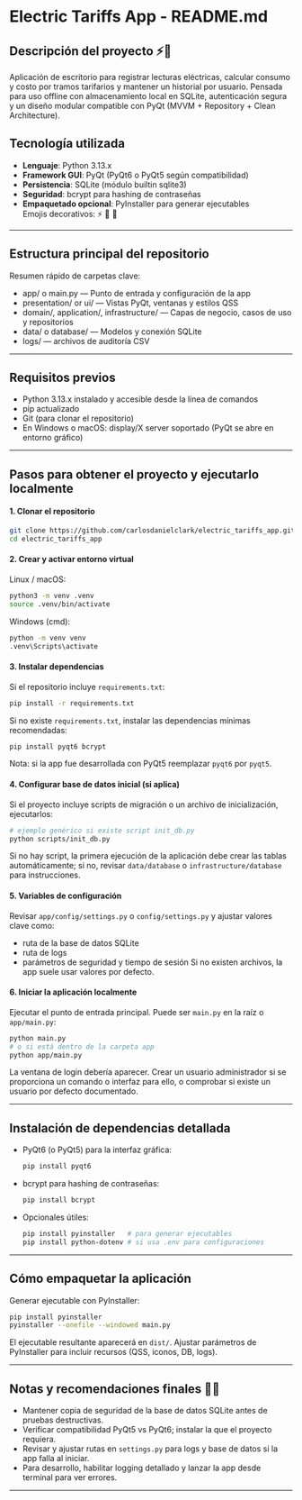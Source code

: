 # Electric Tariffs App - README.md

## Descripción del proyecto ⚡️📘
Aplicación de escritorio para registrar lecturas eléctricas, calcular consumo y costo por tramos tarifarios y mantener un historial por usuario. Pensada para uso offline con almacenamiento local en SQLite, autenticación segura y un diseño modular compatible con PyQt (MVVM + Repository + Clean Architecture).

## Tecnología utilizada
- **Lenguaje**: Python 3.13.x  
- **Framework GUI**: PyQt (PyQt6 o PyQt5 según compatibilidad)  
- **Persistencia**: SQLite (módulo builtin sqlite3)  
- **Seguridad**: bcrypt para hashing de contraseñas  
- **Empaquetado opcional**: PyInstaller para generar ejecutables  
Emojis decorativos: ⚡️ 🔐 🧭

---

## Estructura principal del repositorio
Resumen rápido de carpetas clave:
- app/ o main.py — Punto de entrada y configuración de la app  
- presentation/ or ui/ — Vistas PyQt, ventanas y estilos QSS  
- domain/, application/, infrastructure/ — Capas de negocio, casos de uso y repositorios  
- data/ o database/ — Modelos y conexión SQLite  
- logs/ — archivos de auditoría CSV

---

## Requisitos previos
- Python 3.13.x instalado y accesible desde la línea de comandos  
- pip actualizado  
- Git (para clonar el repositorio)  
- En Windows o macOS: display/X server soportado (PyQt se abre en entorno gráfico)

---

## Pasos para obtener el proyecto y ejecutarlo localmente

#### 1. Clonar el repositorio
```bash
git clone https://github.com/carlosdanielclark/electric_tariffs_app.git
cd electric_tariffs_app
```

#### 2. Crear y activar entorno virtual
Linux / macOS:
```bash
python3 -m venv .venv
source .venv/bin/activate
```
Windows (cmd):
```bash
python -m venv venv
.venv\Scripts\activate
```

#### 3. Instalar dependencias
Si el repositorio incluye `requirements.txt`:
```bash
pip install -r requirements.txt
```
Si no existe `requirements.txt`, instalar las dependencias mínimas recomendadas:
```bash
pip install pyqt6 bcrypt
```
Nota: si la app fue desarrollada con PyQt5 reemplazar `pyqt6` por `pyqt5`.

#### 4. Configurar base de datos inicial (si aplica)
Si el proyecto incluye scripts de migración o un archivo de inicialización, ejecutarlos:
```bash
# ejemplo genérico si existe script init_db.py
python scripts/init_db.py
```
Si no hay script, la primera ejecución de la aplicación debe crear las tablas automáticamente; si no, revisar `data/database` o `infrastructure/database` para instrucciones.

#### 5. Variables de configuración
Revisar `app/config/settings.py` o `config/settings.py` y ajustar valores clave como:
- ruta de la base de datos SQLite
- ruta de logs
- parámetros de seguridad y tiempo de sesión
Si no existen archivos, la app suele usar valores por defecto.

#### 6. Iniciar la aplicación localmente
Ejecutar el punto de entrada principal. Puede ser `main.py` en la raíz o `app/main.py`:
```bash
python main.py
# o si está dentro de la carpeta app
python app/main.py
```
La ventana de login debería aparecer. Crear un usuario administrador si se proporciona un comando o interfaz para ello, o comprobar si existe un usuario por defecto documentado.

---

## Instalación de dependencias detallada
- PyQt6 (o PyQt5) para la interfaz gráfica:
  ```bash
  pip install pyqt6
  ```
- bcrypt para hashing de contraseñas:
  ```bash
  pip install bcrypt
  ```
- Opcionales útiles:
  ```bash
  pip install pyinstaller   # para generar ejecutables
  pip install python-dotenv # si usa .env para configuraciones
  ```

---

## Cómo empaquetar la aplicación
Generar ejecutable con PyInstaller:
```bash
pip install pyinstaller
pyinstaller --onefile --windowed main.py
```
El ejecutable resultante aparecerá en `dist/`. Ajustar parámetros de PyInstaller para incluir recursos (QSS, iconos, DB, logs).

---

## Notas y recomendaciones finales 🔐🧭
- Mantener copia de seguridad de la base de datos SQLite antes de pruebas destructivas.  
- Verificar compatibilidad PyQt5 vs PyQt6; instalar la que el proyecto requiera.  
- Revisar y ajustar rutas en `settings.py` para logs y base de datos si la app falla al iniciar.  
- Para desarrollo, habilitar logging detallado y lanzar la app desde terminal para ver errores.  

---
